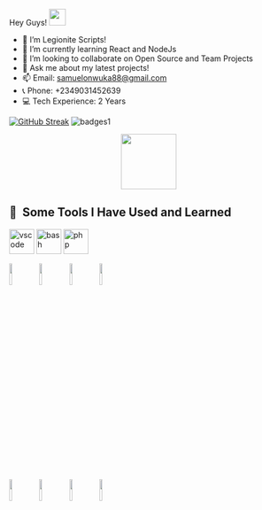  Hey Guys! <img src="https://raw.githubusercontent.com/MartinHeinz/MartinHeinz/master/wave.gif" width="30px">


- 🔭 I’m Legionite Scripts!
- 🌱 I’m currently learning React and NodeJs
- 👯 I’m looking to collaborate on Open Source and Team Projects
- 💬 Ask me about my latest projects! 
- 📫 Email: samuelonwuka88@gmail.com
- 📞 Phone: +2349031452639
- 💻 Tech Experience: 2 Years


[![GitHub Streak](https://github-readme-streak-stats.herokuapp.com/?user=Legionite-Scripts)](https://git.io/streak-stats)
![badges1](https://dev-to-uploads.s3.amazonaws.com/uploads/articles/6n8fc8zw8pawxveffitx.png)
<div id="header" align="center">
  <img src="https://media.giphy.com/media/M9gbBd9nbDrOTu1Mqx/giphy.gif" width="100"/>
</div>
<h2> 🚀 &nbsp;Some Tools I Have Used and Learned</h2>
<p align="left">
<img src="https://cdn.jsdelivr.net/gh/devicons/devicon/icons/vscode/vscode-original.svg" alt="vscode" width="45" height="45"/>
<img src="https://cdn.jsdelivr.net/gh/devicons/devicon/icons/bash/bash-original.svg" alt="bash" width="45" height="45"/>
<img src="https://cdn.jsdelivr.net/gh/devicons/devicon/icons/php/php-original.svg" alt="php" width="45" height="45"/>
</p>
<code><img width="10%" src="https://www.vectorlogo.zone/logos/python/python-ar21.svg"></code>
<code><img width="10%" src="https://www.vectorlogo.zone/logos/java/java-ar21.svg"></code>
<code><img width="10%" src="https://www.vectorlogo.zone/logos/w3_html5/w3_html5-ar21.svg"></code>
<code><img width="10%" src="https://www.vectorlogo.zone/logos/w3_css/w3_css-ar21.svg"></code>
<br />
<code><img width="10%" src="https://www.vectorlogo.zone/logos/reactjs/reactjs-ar21.svg"></code>
<code><img width="10%" src="https://www.vectorlogo.zone/logos/git-scm/git-scm-ar21.svg"></code>
<code><img width="10%" src="https://www.vectorlogo.zone/logos/github/github-ar21.svg"></code>
<code><img width="10%" src="https://www.vectorlogo.zone/logos/canva/canva-ar21.svg"></code>



